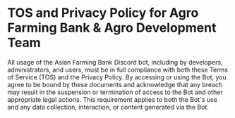 # TOS and Privacy Policy for Agro Farming Bank & Agro Development Team

All usage of the Asian Farming Bank Discord bot, including by developers, administrators, and users, must be in full compliance with both these Terms of Service (TOS) and the Privacy Policy. By accessing or using the Bot, you agree to be bound by these documents and acknowledge that any breach may result in the suspension or termination of access to the Bot and other appropriate legal actions. This requirement applies to both the Bot's use and any data collection, interaction, or content generated via the Bot.

